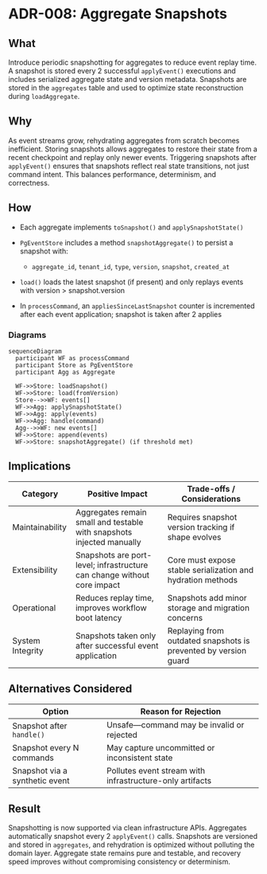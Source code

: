 # ADR-008: Aggregate Snapshots

## What

Introduce periodic snapshotting for aggregates to reduce event replay time. A snapshot is stored every 2 successful `applyEvent()` executions and includes serialized aggregate state and version metadata. Snapshots are stored in the `aggregates` table and used to optimize state reconstruction during `loadAggregate`.

## Why

As event streams grow, rehydrating aggregates from scratch becomes inefficient. Storing snapshots allows aggregates to restore their state from a recent checkpoint and replay only newer events. Triggering snapshots after `applyEvent()` ensures that snapshots reflect real state transitions, not just command intent. This balances performance, determinism, and correctness.

## How

* Each aggregate implements `toSnapshot()` and `applySnapshotState()`
* `PgEventStore` includes a method `snapshotAggregate()` to persist a snapshot with:

  * `aggregate_id`, `tenant_id`, `type`, `version`, `snapshot`, `created_at`
* `load()` loads the latest snapshot (if present) and only replays events with version > snapshot.version
* In `processCommand`, an `appliesSinceLastSnapshot` counter is incremented after each event application; snapshot is taken after 2 applies

### Diagrams

```mermaid
sequenceDiagram
  participant WF as processCommand
  participant Store as PgEventStore
  participant Agg as Aggregate

  WF->>Store: loadSnapshot()
  WF->>Store: load(fromVersion)
  Store-->>WF: events[]
  WF->>Agg: applySnapshotState()
  WF->>Agg: apply(events)
  WF->>Agg: handle(command)
  Agg-->>WF: new events[]
  WF->>Store: append(events)
  WF->>Store: snapshotAggregate() (if threshold met)
```

## Implications

| Category         | Positive Impact                                                         | Trade-offs / Considerations                                     |
| ---------------- | ----------------------------------------------------------------------- | --------------------------------------------------------------- |
| Maintainability  | Aggregates remain small and testable with snapshots injected manually   | Requires snapshot version tracking if shape evolves             |
| Extensibility    | Snapshots are port-level; infrastructure can change without core impact | Core must expose stable serialization and hydration methods     |
| Operational      | Reduces replay time, improves workflow boot latency                     | Snapshots add minor storage and migration concerns              |
| System Integrity | Snapshots taken only after successful event application                 | Replaying from outdated snapshots is prevented by version guard |

## Alternatives Considered

| Option                         | Reason for Rejection                                     |
| ------------------------------ | -------------------------------------------------------- |
| Snapshot after `handle()`      | Unsafe—command may be invalid or rejected                |
| Snapshot every N commands      | May capture uncommitted or inconsistent state            |
| Snapshot via a synthetic event | Pollutes event stream with infrastructure-only artifacts |

## Result

Snapshotting is now supported via clean infrastructure APIs. Aggregates automatically snapshot every 2 `applyEvent()` calls. Snapshots are versioned and stored in `aggregates`, and rehydration is optimized without polluting the domain layer. Aggregate state remains pure and testable, and recovery speed improves without compromising consistency or determinism.
